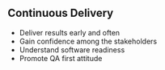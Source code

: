 ##  Continuous Delivery

* Deliver results early and often
* Gain confidence among the stakeholders
* Understand software readiness
* Promote QA first attitude
